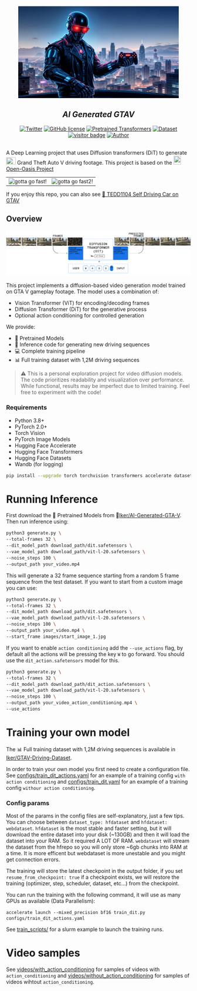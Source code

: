 <p align="center">
    <br>
    <img src="images/banner.png" style="height: 250px;">
    <h2 align="center"><i>AI Generated GTAV</i></h2>



<p align="center">
    <a href="https://twitter.com/intent/tweet?text=&url=https%3A%2F%2Fgithub.com%2Fikergarcia1996%2FAI-Generated-GTAV"><img alt="Twitter" src="https://img.shields.io/twitter/url?style=social&url=https%3A%2F%2Fgithub.com%2Fikergarcia1996%2FAI-Generated-GTAV"></a>
    <a href="https://github.com/ikergarcia1996/AI-Generated-GTAV/blob/main/LICENSE"><img alt="GitHub license" src="https://img.shields.io/github/license/ikergarcia1996/AI-Generated-GTAV"></a>
    <a href="https://huggingface.co/Iker/AI-Generated-GTA-V"><img alt="Pretrained Transformers" src="https://img.shields.io/badge/-%F0%9F%A4%97Pretrained Models%20-grey"></a>
    <a href="https://huggingface.co/datasets/Iker/GTAV-Driving-Dataset"><img alt="Dataset" src="https://img.shields.io/badge/-%F0%9F%A4%97Dataset%20-grey"></a>
    <a href="https://visitor-badge.laobi.icu/badge?page_id=ikergarcia1996.aigtav"><img src="https://visitor-badge.laobi.icu/badge?page_id=ikergarcia1996.aigtav" alt="visitor badge"/></a>
    <a href="https://ikergarcia1996.github.io/Iker-Garcia-Ferrero/"><img alt="Author" src="https://img.shields.io/badge/Author-Iker García Ferrero-ff69b4"></a>
    <br>
     <br>
</p>



A Deep Learning project that uses Diffusion transformers (DiT) to generate <img src="https://upload.wikimedia.org/wikipedia/de/7/74/GTA5-logo-o.svg" width="26" height="20"/> Grand Theft Auto V driving footage.
This project is based on the  <img src="https://www.minecraft.net/content/dam/minecraftnet/games/minecraft/game-characters/MC-About_Key-Art_Gather_Resources_600x800.png" width="20" height="24" />[Open-Oasis Project](https://github.com/etched-ai/open-oasis)

<table>
<tr>
<td> <img src="images/Sample1.gif" alt="gotta go fast!"/> </td>
<td> <img src="images/Sample2.gif" alt="gotta go fast2!"/> </td>
</tr>
</table>


If you enjoy this repo, you can also see [🤖 TEDD1104 Self Driving Car on GTAV](https://github.com/ikergarcia1996/Self-Driving-Car-in-Video-Games)


## Overview

![image](images/arch.jpeg)

This project implements a diffusion-based video generation model trained on GTA V gameplay footage. The model uses a combination of:
- Vision Transformer (ViT) for encoding/decoding frames
- Diffusion Transformer (DiT) for the generative process
- Optional action conditioning for controlled generation

We provide:
- 🤖 Pretrained Models
- 🚀 Inference code for generating new driving sequences
- 💻 Complete training pipeline
- 📊 Full training dataset with 1,2M driving sequences


> ⚠️ This is a personal exploration project for video diffusion models. The code prioritizes readability and visualization over performance. While functional, results may be imperfect due to limited training. Feel free to experiment with the code!


### Requirements

- Python 3.8+
- PyTorch 2.0+ 
- Torch Vision 
- PyTorch Image Models
- Hugging Face Accelerate
- Hugging Face Transformers
- Hugging Face Datasets
- Wandb (for logging)

```bash
pip install --upgrade torch torchvision transformers accelerate datasets einops wandb webdataset matplotlib timm 
```


# Running Inference

First download the 🤖 Pretrained Models from 🤗[Iker/AI-Generated-GTA-V](https://huggingface.co/Iker/AI-Generated-GTA-V). 
Then run inference using:

```bash
python3 generate.py \
--total-frames 32 \
--dit_model_path download_path/dit.safetensors \
--vae_model_path download_path/vit-l-20.safetensors \
--noise_steps 100 \
--output_path your_video.mp4
```

This will generate a 32 frame sequence starting from a random 5 frame sequence from the test dataset. If you want to start from a custom image you can use:


```bash
python3 generate.py \
--total-frames 32 \
--dit_model_path download_path/dit.safetensors \
--vae_model_path download_path/vit-l-20.safetensors \
--noise_steps 100 \
--output_path your_video.mp4 \
--start_frame images/start_image_1.jpg
```

If you want to enable `action conditioning` add the `--use_actions` flag, by default all the actions will be pressing the key `W` to go forward. You should use the `dit_action.safetensors` model for this. 
```bash
python3 generate.py \
--total-frames 32 \
--dit_model_path download_path/dit_action.safetensors \
--vae_model_path download_path/vit-l-20.safetensors \
--noise_steps 100 \
--output_path your_video_action_conditioning.mp4 \
--use_actions
```

# Training your own model

The 📊 Full training dataset with 1,2M driving sequences is available in [Iker/GTAV-Driving-Dataset](https://huggingface.co/datasets/Iker/GTAV-Driving-Dataset). 

In order to train your own model you first need to create a configuration file. See [configs/train_dit_actions.yaml](configs/train_dit_actions.yaml) for an example of a training config `with action conditioning` and [configs/train_dit.yaml](configs/train_dit_actions.yaml) for an example of a training config `withour action conditioning`. 

### Config params

Most of the params in the config files are self-explanatory, just a few tips. You can choose between `dataset_type: hfdataset` and `hfdataset: webdataset`. `hfdataset` is the most stable and faster setting, but it will download the entire dataset into your disk (~130GB) and then it will load the dataset into your RAM. So it required A LOT OF RAM. `webdataset` will stream the dataset from the hfrepo so you will only store ~6gb chunks into RAM at a time. It is more efficent but webdataset is more unestable and you might get connection errors. 

The training will store the latest checkpoint in the output folder, if you set `resume_from_checkpoint: true` if a checkpoint exists, we will restore the training (optimizer, step, scheduler, dataset, etc...) from the checkpoint. 

You can run the training with the following command, it will use as many GPUs as available (Data Parallelism):
```
accelerate launch --mixed_precision bf16 train_dit.py configs/train_dit_actions.yaml
``` 

See [train_scripts/](train_scripts/) for a slurm example to launch the training runs.

# Video samples

See [videos/with_action_conditioning](videos/with_action_conditioning) for samples of videos with `action_conditioning` and [videos/without_action_conditioning](videos/without_action_conditioning) for samples of videos wihtout `action_conditioning`. 

